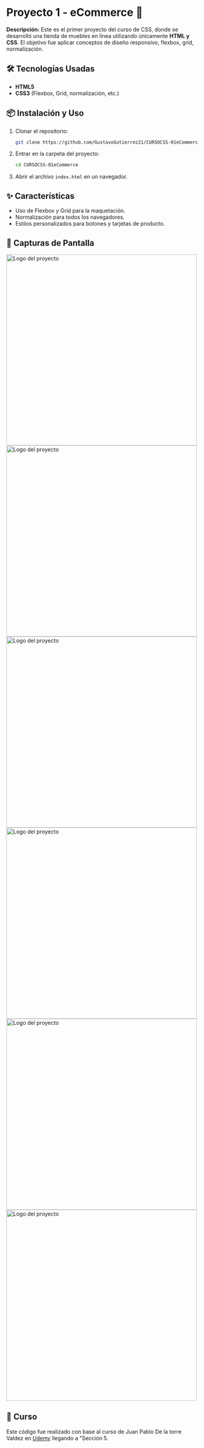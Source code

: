 #  Proyecto 1 - eCommerce 🛒

**Descripción:**
Este es el primer proyecto del curso de CSS, donde se desarrolló una tienda de muebles en línea utilizando únicamente **HTML y CSS**. El objetivo fue aplicar conceptos de diseño responsivo, flexbox, grid, normalización.

## 🛠️ Tecnologías Usadas
- **HTML5**
- **CSS3** (Flexbox, Grid, normalización, etc.)

## 📦 Instalación y Uso
1. Clonar el repositorio:
   ```bash
   git clone https://github.com/GustavoGutierrez21/CURSOCSS-01eCommerce
   ```
2. Entrar en la carpeta del proyecto:
   ```bash
   cd CURSOCSS-01eCommerce
   ```
3. Abrir el archivo `index.html` en un navegador.

## ✨ Características  
- Uso de Flexbox y Grid para la maquetación.
- Normalización para todos los navegadores.
- Estilos personalizados para botones y tarjetas de producto.

## 📸 Capturas de Pantalla  
<img src="capturas/1.png" alt="Logo del proyecto" width="500"/>
<img src="capturas/2.png" alt="Logo del proyecto" width="500"/>
<img src="capturas/3.png" alt="Logo del proyecto" width="500"/>
<img src="capturas/4.png" alt="Logo del proyecto" width="500"/>
<img src="capturas/5.png" alt="Logo del proyecto" width="500"/>
<img src="capturas/6.png" alt="Logo del proyecto" width="500"/>

## 📄 Curso
Este código fue realizado con base al curso de Juan Pablo De la torre Valdez en [Udemy](https://www.udemy.com/course/css-grid-y-flexbox-la-guia-definitiva-crea-10-proyectos/?couponCode=LETSLEARNNOW) llegando a "Sección 5.